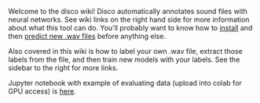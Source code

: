 Welcome to the disco wiki!
Disco automatically annotates sound files with neural networks. See wiki links on the right hand side for more information about what this tool can do. You'll probably want to know how to [install](https://github.com/TravisWheelerLab/disco/wiki/Installation) and then [predict new .wav files](https://github.com/TravisWheelerLab/disco/wiki/Inference-using-pretrained-models) before anything else.

Also covered in this wiki is how to label your own .wav file, extract those labels from the file, and then train new models with your labels.
See the sidebar to the right for more links.

Jupyter notebook with example of evaluating data (upload into colab for GPU access) is [here](https://github.com/TravisWheelerLab/disco/blob/main/beetles/resources/using_beetles_on_colab.ipynb).
